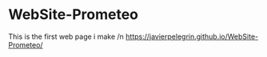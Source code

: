 # WebSite-Prometeo
This is the first web page i make /n
https://javierpelegrin.github.io/WebSite-Prometeo/
